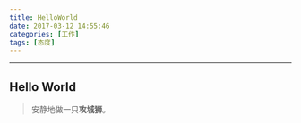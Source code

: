 ```yaml
---
title: HelloWorld
date: 2017-03-12 14:55:46
categories: [工作]
tags: [态度]
---
```


-----------
Hello World
-----------

> 安静地做一只**攻城狮**。